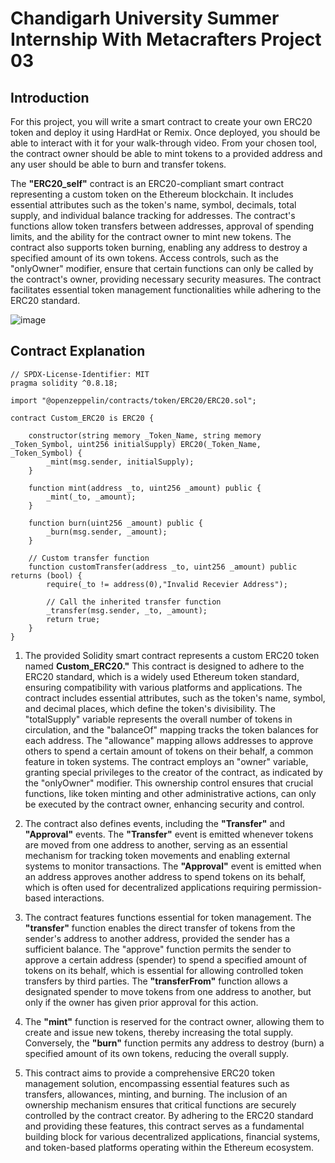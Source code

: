 # Chandigarh University Summer Internship With Metacrafters Project 03 

## Introduction 

For this project, you will write a smart contract to create your own ERC20 token and deploy it using HardHat or Remix. Once deployed, you should be able to interact with it for your walk-through video. From your chosen tool, the contract owner should be able to mint tokens to a provided address and any user should be able to burn and transfer tokens.

The **"ERC20_self"** contract is an ERC20-compliant smart contract representing a custom token on the Ethereum blockchain. It includes essential attributes such as the token's name, symbol, decimals, total supply, and individual balance tracking for addresses. The contract's functions allow token transfers between addresses, approval of spending limits, and the ability for the contract owner to mint new tokens. The contract also supports token burning, enabling any address to destroy a specified amount of its own tokens. Access controls, such as the "onlyOwner" modifier, ensure that certain functions can only be called by the contract's owner, providing necessary security measures. The contract facilitates essential token management functionalities while adhering to the ERC20 standard.

![image](https://github.com/Metacrafters0x1/Eth-Avax_Intermediate_Project_02/assets/149813536/7c02df2d-36f8-478f-be0e-9dd83ee380b4)


## Contract Explanation 

```solidity
// SPDX-License-Identifier: MIT
pragma solidity ^0.8.18;

import "@openzeppelin/contracts/token/ERC20/ERC20.sol";

contract Custom_ERC20 is ERC20 {

    constructor(string memory _Token_Name, string memory _Token_Symbol, uint256 initialSupply) ERC20(_Token_Name, _Token_Symbol) {
        _mint(msg.sender, initialSupply);
    }

    function mint(address _to, uint256 _amount) public {
        _mint(_to, _amount);
    }

    function burn(uint256 _amount) public {
        _burn(msg.sender, _amount);
    }

    // Custom transfer function
    function customTransfer(address _to, uint256 _amount) public returns (bool) {
        require(_to != address(0),"Invalid Recevier Address");
        
        // Call the inherited transfer function
        _transfer(msg.sender, _to, _amount);
        return true;
    }
}
```

1. The provided Solidity smart contract represents a custom ERC20 token named **Custom_ERC20."** This contract is designed to adhere to the ERC20 standard, which is a widely used Ethereum token standard, ensuring compatibility with various platforms and applications. The contract includes essential attributes, such as the token's name, symbol, and decimal places, which define the token's divisibility. The "totalSupply" variable represents the overall number of tokens in circulation, and the "balanceOf" mapping tracks the token balances for each address. The "allowance" mapping allows addresses to approve others to spend a certain amount of tokens on their behalf, a common feature in token systems. The contract employs an "owner" variable, granting special privileges to the creator of the contract, as indicated by the "onlyOwner" modifier. This ownership control ensures that crucial functions, like token minting and other administrative actions, can only be executed by the contract owner, enhancing security and control.

2. The contract also defines events, including the **"Transfer"** and **"Approval"** events. The **"Transfer"** event is emitted whenever tokens are moved from one address to another, serving as an essential mechanism for tracking token movements and enabling external systems to monitor transactions. The **"Approval"** event is emitted when an address approves another address to spend tokens on its behalf, which is often used for decentralized applications requiring permission-based interactions.

3. The contract features functions essential for token management. The **"transfer"** function enables the direct transfer of tokens from the sender's address to another address, provided the sender has a sufficient balance. The "approve" function permits the sender to approve a certain address (spender) to spend a specified amount of tokens on its behalf, which is essential for allowing controlled token transfers by third parties. The **"transferFrom"** function allows a designated spender to move tokens from one address to another, but only if the owner has given prior approval for this action.

4. The **"mint"** function is reserved for the contract owner, allowing them to create and issue new tokens, thereby increasing the total supply. Conversely, the **"burn"** function permits any address to destroy (burn) a specified amount of its own tokens, reducing the overall supply.

5. This contract aims to provide a comprehensive ERC20 token management solution, encompassing essential features such as transfers, allowances, minting, and burning. The inclusion of an ownership mechanism ensures that critical functions are securely controlled by the contract creator. By adhering to the ERC20 standard and providing these features, this contract serves as a fundamental building block for various decentralized applications, financial systems, and token-based platforms operating within the Ethereum ecosystem.

